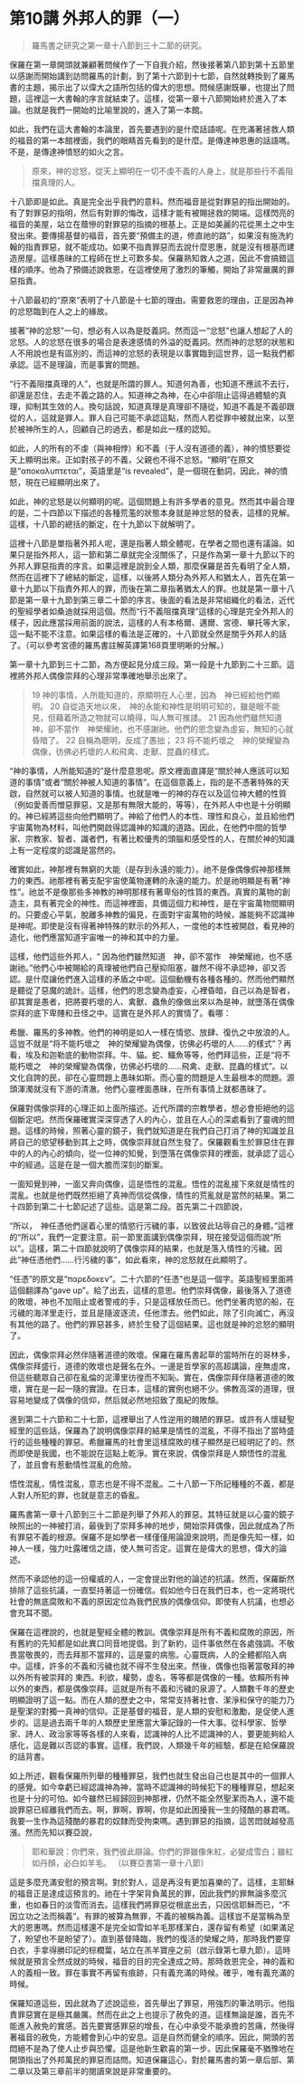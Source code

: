 # 第10講 外邦人的罪（一）

> 羅馬書之研究之第一章十八節到三十二節的研究。

保羅在第一章開頭就兼顧著問候作了一下自我介紹，然後接著第八節到第十五節里以感謝而開始講到訪問羅馬的計劃，到了第十六節到十七節，自然就轉換到了羅馬書的主題，揭示出了以偉大之語所包括的偉大的思想。問候感謝既畢，也提出了問題，這裡這一大書翰的序言就結束了。這樣，從第一章十八節開始終於進入了本論。也就是我們一開始的比喻里說的，進入了第一本館。

如此，我們在這大書翰的本論里，首先要遇到的是什麼話語呢。在充滿著拯救人類的福音的第一本館裡面，我們的眼睛首先看到的是什麼。是傳達神恩惠的話語嗎。不是，是傳達神憤怒的如火之言。

> 原來，神的忿怒，從天上顯明在一切不虔不義的人身上，就是那些行不義阻擋真理的人。

十八節即是如此。真是完全出乎我們的意料。然而福音是從對罪惡的指出開始的。有了對罪惡的指明，然后有對罪的悔改，這樣才能有被賜拯救的開端。這樣閃亮的福音的美屋，站立在蔭慘的對罪惡的指摘的根基上。正是如美麗的花從黑土之中生發出來。要傳揚基督的福音，首先要“預備主的道，修直祂的路”，如果沒有施洗約翰的指責罪惡，就不能成功。如果不指責罪惡而去說什麼恩惠，就是沒有根基而建造房屋。這樣愚昧的工程師在世上可歎多矣。保羅熟知救人之道，因此不會搞錯這樣的順序。他為了預備述說救恩，在這裡使用了激烈的筆觸，開始了非常嚴厲的罪惡指責。

十八節最初的“原來”表明了十八節是十七節的理由。需要救恩的理由，正是因為神的忿怒臨到在人之上的緣故。

接著“神的忿怒”一句，想必有人以為是貶義詞。然而這一“忿怒”也讓人想起了人的忿怒。人的忿怒在很多的場合是表達感情的外溢的貶義詞。然而神的忿怒的狀態和人不用說也是有區別的，而這神的忿怒的表現是以事實臨到這世界，這一點我們都承認。這不是理論，而是事實的問題。

“行不義阻擋真理的人”，也就是所謂的罪人。知道何為善，也知道不應該不去行，卻還是忍住，去走不義之路的人。知道神之為神，在心中卻阻止這得過體驗的真理，抑制其生效的人。換句話說，知道真理是真理卻不隨從，知道不義是不義卻跟從的人，這就是罪人。罪人自己可能不承認這點，然而人若從罪中被就出來，以至於被神所生的人，回顧自己的過去，都是如此一樣的認知。

如此，人的所有的不虔（與神相悖）和不義（于人沒有道德的義），神的憤怒要從天上顯明出來。正如對孩子的不義，父親也不得不忿怒。“顯明”在原文是“αποκαλυπτεται”，英語里是“is revealed”，是一個現在動詞，因此，神的憤怒，現在已經顯明出來了。

如此，神的忿怒是以何顯明的呢。這個問題上有許多學者的意見。然而其中最合理的是，二十四節以下描述的各種荒濫的狀態本身就是神忿怒的發表，這樣的見解。這樣，十八節的總括的斷定，在十九節以下就解明了。

這裡十八節是單指著外邦人呢，還是指著人類全體呢，在學者之間也還有議論。如果只是指外邦人，這一節和第二章就完全沒關係了，只是作為第一章十九節以下的外邦人罪惡指責的序言。如果這裡是說到全人類，那麼保羅是首先看明了全人類，然而在這裡下了總結的斷定，這樣，以後將人類分為外邦人和猶太人，首先在第一章十九節以下指責外邦人的罪，而後在第二章指著猶太人的罪。也就是第一章十八節是第一章十九節到第三章二十節的序言。後面的看法是非常組織化的看法，近代的聖經學者如桑迪就採用這個。然而“行不義阻擋真理”這樣的心理是完全外邦人的樣子，因此應當採用前面的說法，這樣的人有本格爾、邁爾、宮德、畢托等大家，這一點不能不注意。如果這樣的看法是正確的，十八節就全然是關乎外邦人的話了。（可以參考宮德的羅馬書註解英譯第168頁里明晰的分解。）

第一章十九節到三十二節，為方便起見分成三段。第一段是十九節到二十三節。這裡將外邦人偶像崇拜的心理非常準確地舉示出來了。

> 19 神的事情，人所能知道的，原顯明在人心里，因為　神已經給他們顯明。
> 20 自從造天地以來，　神的永能和神性是明明可知的，雖是眼不能見，但藉着所造之物就可以曉得，叫人無可推諉。
> 21 因為他們雖然知道　神，卻不當作　神榮耀祂，也不感謝祂。他們的思念變為虛妄，無知的心就昏暗了。
> 22 自稱為聰明，反成了愚拙；
> 23 将不能朽壞之　神的榮耀變為偶像，彷佛必朽壞的人和飛禽、走獸、昆蟲的樣式。

“神的事情，人所能知道的”是什麼意思呢。原文裡面直譯是“關於神人應該可以知道的事情”或者“關於神被人知道的事情”。在這個意義上，指的是不憑著特殊的天啟，自然就可以被人知道的事情。也就是唯一的神的存在以及這位神大體的性質（例如愛善而憎惡罪惡，又是那有無限大能的，等等），在外邦人中也是十分明顯的。神已經將這些向他們顯明了。神給了他們人的本性、理性和良心，並且給他們宇宙萬物為材料，叫他們開啟得認識神的知識的道路。因此，在他們中間的哲學家、宗教家、智者、識者們，有著比較優秀的頭腦和感受性的人，在關於神的知識上有一定程度的認識是當然的。

確實如此，神那裡有無窮的大能（是存到永遠的能力）。祂不是像偶像假神那樣無力的東西。祂那裡有著支配宇宙使萬物運轉的永遠的能力。於是祂明顯是有著“神性”。祂並不是像那些多神教的神明那樣有著卑俗的性質的東西。真實的萬物的創造主，具有著完全的神性。而這神裡面，具備這個力和神性，是在宇宙萬物間顯明的。只要虛心平氣，脫離多神教的偏見，在面對宇宙萬物的時候，誰能夠不認識神是神呢。即使是沒有得著神特殊的默示的外邦人，一度他的本性被開啟，看見神的造化，他們應當知道宇宙唯一的神和其中的力量。

這樣，他們這些外邦人，“ 因為他們雖然知道　神，卻不當作　神榮耀祂，也不感謝祂。”他們心中被賜給的真理被他們自己壓抑阻塞，雖然不得不承認神，卻又否認。是什麼讓他們進入這樣的矛盾之中呢。這個動機有各種各種的。然而他們顯然是聽從了惡魔的詭計。這樣，他們的思念變為虛妄，心裡昏暗，自己以為是智者，卻其實是愚者，把將要朽壞的人、禽獸、蟲魚的像做出來以為是神，就墮落在偶像崇拜的底下卑賤和丑怪之中。這實在是外邦人的實情了。看哪：

希臘、羅馬的多神教。他們的神明是如人一樣在情慾、放肆、復仇之中放浪的人。這豈不就是“将不能朽壞之　神的榮耀變為偶像，彷佛必朽壞的人……的樣式”？再看，埃及和迦勒底的動物崇拜。牛、貓。蛇、鱷魚等等，他們拜這些，正是“将不能朽壞之　神的榮耀變為偶像，彷佛必朽壞的……飛禽、走獸、昆蟲的樣式”。以文化自誇的民，卻在心靈問題上愚昧如斯。而心靈的問題是人生最根本的問題。源頭渾濁就沒有下游的清澈。他們心靈裡面愚昧，在所有事情上就都愚昧了。

保羅對偶像崇拜的心理正如上面所描述。近代所謂的宗教學者，想必會拒絕他的這個斷定吧。然而保羅確實深深穿透了人的內心，並且在人心的深處看到了靈魂的問題。這樣的時候，照著心靈的鏡子，我們就知道是在我們自己打消了神的知識並且將自己的慾望移動到其上之時，偶像崇拜就自然生發了。保羅觀看生於罪惡住在罪中的人的內心的傾向，從一位神的知覺，到墮落在偶像崇拜的裡面，就承認了這心中的經過。這是在是一個大膽而深刻的斷案。

一面知覺到神，一面又奔向偶像，這是悟性的混亂。悟性的混亂接下來就是情性的混亂。也就是他們既然拒絕了真神而信從偶像，情性的荒亂就是當然的結果。第二十四節到第二十七節記述了這些。這是第二段。首先第二十四節說，

“所以，　神任憑他們逞着心里的情慾行污穢的事，以致彼此玷辱自己的身體。”這裡的“所以”，我們一定要注意。前一節里面講到偶像崇拜，現在接受這個而說“所以”。這樣，第二十四節就說明了偶像崇拜的結果，也就是落入情性的污穢。因此“神任憑他們……行污穢的事”，如此看來，神的忿怒就在此顯明了。

“任憑”的原文是“παρεδοκεν”。二十六節的“任憑”也是這一個字。英語聖經里面將這個翻譯為“gave up”。給了出去，這樣的意思。他們崇拜偶像，最後落入了道德的敗壞，神也不加阻止或者警戒的手，只是這樣放任而已。他們坐著肉慾的船，在污穢的海洋里走行，並且是隨波逐流，任他漂去。他們如此，除了引向滅亡，再沒有其他的路了。他們的罪惡甚多，終於生發了這個結果。這也就是神的忿怒的顯明了。

因此，偶像崇拜必然伴隨著道德的敗壞。保羅在羅馬書起草的當時所在的哥林多，偶像崇拜盛行，道德的敗壞也是聲名在外。一邊是哲學家的高超講論，座無虛席，但這些聽眾自己卻在亂倫的泥潭里彷徨而不知恥。實在，偶像崇拜伴隨著道德的敗壞，實在是一起一隨的實證。在日本，這樣的實例也絕不少。佛教高深的道理，很容易地變成了偶像的信仰，然后就必然地招致了風紀的敗頹。

進到第二十六節和二十七節，這裡舉出了人性逆用的醜陋的罪惡。或許有人懷疑聖經里的這些話，保羅為了說明偶像崇拜的結果是情性的混亂，不得不指出了當時盛行的這些種種的罪惡。希臘羅馬的社會里這樣腐敗的樣子顯然是已經明記了的。然而即使是我國，也不能說在這點上乾淨。實在來說，偶像崇拜是人類悟性的混亂了，並且會有惹動情性混亂的危險。

悟性混亂，情性混亂，意志也是不得不混亂。二十八節一下所記種種的不義，都是人對人所犯的罪，也就是意志的昏亂。

羅馬書第一章十八節到三十二節是列舉了外邦人的罪惡。其特征就是以心靈的鏡子映照出的一神被打消，最後到了崇拜多神的地步，開始崇拜偶像，因此就成為了所有罪惡不義的根源。保羅不是如學者一樣僅僅用論證來說明，而是像先知一樣，如神人一樣，強力吐露確信之語，使人無可否定。這實在是偉大的思想，偉大的論述。

然而不承認他的這一份權威的人，一定會提出對他的論述的抗議。然而，保羅斷然排除了這些抗議，一直堅持著這一份確信。假如他今日在我們日本，也一定將現代社會的無底腐敗和不義的原因定位為我們民族的偶像信仰。即使有人抗議，也想必會充耳不聞。

保羅在這裡說的，也就是聖經全體的教訓。偶像崇拜是所有不義和腐敗的原因，所有舊約的先知都是如此異口同音地提倡。到了新約，這件事依然在各處強調。不敬畏當敬畏的，而去拜那不當拜的，這是靈的病態。心靈既病，人的全體都陷入病中。這樣，許多的不義和污穢也就不得不生發出來。然後，偶像也指著當敬拜的神以外所有被崇拜的 東西。利欲，權勢，虛名，等等都是偶像的一種。依賴所有神以外的東西，都是偶像崇拜。這就是所有不義和污穢的泉源了。人類數千年的歷史明顯證明了這一點。而在人類的歷史之中，常常支持著社會、潔淨和保守的能力乃是聖潔的對獨一真神的信仰。正是基督的福音，是人類的安慰和激勵，是促使人進步的。這是過去兩千年的人類歷史里應當大筆記錄的一件大事。從科學家、哲學家、詩人、政治家等等各樣的人來看，認識神的人比不認識神的人，要更能夠給人感化，這是難以否認的事實。這樣，我們說，人類幾千年的經驗，都是在給保羅說的話背書。

如上所述，觀看保羅所列舉的種種罪惡，我們也就生發出自己也是其中的一個罪人的感覺。如今幸虧已經認識神為神，當時不認識神的時候犯下的種種罪惡，想起來也是十分的可怕。如今雖然已經歸回到神那裡，仍然不能全然聖潔而為人，還不能說罪惡已經離我們而去。啊，罪啊，罪啊，你是如此困擾我一生的殘酷的暴君嗎。我要一生作為這殘酷的暴君的奴隸而受拘束嗎。遇到罪惡的指摘，這苦悶就越發高漲。然而先知以賽亞說，

> 耶和華說：你們來，我們彼此辯論。你們的罪雖像朱紅，必變成雪白；雖紅如丹顏，必白如羊毛。 （以賽亞書第一章十八節）

這是多麼充滿安慰的預言啊。對於對人，這是再沒有更加喜樂的了。這樣，主耶穌的福音正是達成這預言的。祂在十字架背負萬民的罪，因此我們的罪無論多麼沉重，也如春日的淡雪而消去。這樣我們將罪惡從根底出去，只因信耶穌而已，“不因立功之法而稱義”。有罪的被算為無罪，不義的被稱為義。這樣豈不是當稱為至大的恩惠嗎。然而這樣還不是完全如雪如羊毛那樣潔白，還存留有希望（如果滿足了，盼望也不是盼望了）。直到基督降臨，我們的復活的榮耀之時，那時我們要穿白衣，手拿得勝印記的棕櫚葉，站立在羔羊寶座之前（啟示錄第七章九節）。這時候就是預言全然成就的時候，福音的目的完全達成之時。那時救恩完全，神的義和人的義相一致。罪在事實不再留有痕跡，只有義充滿的時候。確乎，唯有義充滿的時候。

保羅知道這些，因此就為了述說這些，首先舉出了罪惡，用強烈的筆法明示。他指責罪惡實在是極其嚴厲。然而在此之上也提示了赦免的道。這樣無論是誰，首先不能進入赦免的實感。首先要實感罪惡的增長，在心中承受不能承擔的苦痛，然後得著福音的赦免，方能體會到心中的安息。這是自然而健全的順序。因此，開頭的苦悶絕不是為了使人止步與恐懼。這是他新生歡喜的第一步。因此保羅毫不猶豫地在開頭指出了外邦萬民的罪惡而詰問。知道保羅這心，對於羅馬書的第一章后部、第二章以及第三章前半的閱讀來說是非常重要的。

